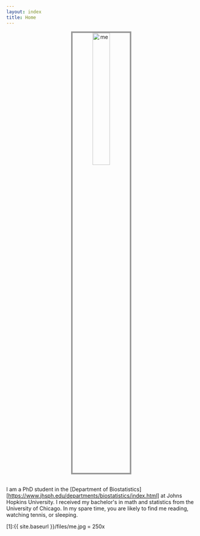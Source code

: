 ```yaml
---
layout: index
title: Home
---
```


<center><img src="{{ site.baseurl }}/files/me.jpg" alt="me" style="width: 30%; border: #999 4px solid"/></center>

<br>

I am a PhD student in the [Department of Biostatistics][https://www.jhsph.edu/departments/biostatistics/index.html] at Johns Hopkins University. I received my bachelor's in math and statistics from the University of Chicago. In my spare time, you are likely to find me reading, watching tennis, or sleeping. 



[1]:{{ site.baseurl }}/files/me.jpg = 250x